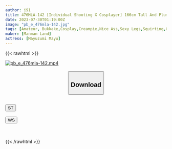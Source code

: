 ```yaml
---
author: j91
title: 476MLA-142 [Individual Shooting X Cosplayer] 166cm Tall And Plump With H-Cup Colossal Tits Hitting The Buttocks Makes You Feel With Watery Eyes With Genuine Do M-Chan And Creampie & Facial Cum Shots 2nd Round! ! (Mayuzumi Mayu)
date: 2023-07-30T01:19:00Z
image: "pb_e_476mla-142.jpg"
tags: [Amateur, Bukkake,Cosplay,Creampie,Nice Ass,Sexy Legs,Squirting,Ultra-Huge Tits]
maker: [Manman Land]
actress: [Mayuzumi Mayu]
---
```



{{< rawhtml >}}

<div class="video" data-videoid="17xkXrm1R8seWYY">
    <a href="javascript:;">
        <img src="https://my.j91.asia/posts/pb_e_476mla-142/pb_e_476mla-142.jpg" width="WIDTH" height="HEIGHT" alt="pb_e_476mla-142.mp4" loading="lazy">
    </a>
</div>

<script type="text/javascript" src="https://j91.asia/asset/on-demand-st.js"></script>

<br>
  <link rel="stylesheet" href="https://j91.asia/asset/bs5.css">
  
  <center>
  <button class="btn btn-primary" type="button" data-bs-toggle="collapse" data-bs-target=".multi-collapse" aria-expanded="false" aria-controls="multiCollapseExample1 multiCollapseExample2"><h2>Download</h2></button></center>
</p>
<div class="row">
  <div class="col">
    <div class="collapse multi-collapse" id="multiCollapseExample1">
      <div class="card card-body">
	      	      <br>
<div class="buttons">  
<a href="https://streamtape.to/v/17xkXrm1R8seWYY"><button class="btn-hover color-3"><i class="fa fa-download"></i> ST</button></a></div>
    </div>
  </div>
</div>
  <div class="col">
    <div class="collapse multi-collapse" id="multiCollapseExample2">
      <div class="card card-body">
	      <br>
<div class="buttons">
    <a href="https://wolfstream.tv/44euxm5xri27.html"><button class="btn-hover color-9"><i class="fa fa-download"></i> WS</button></a></div>
<br><br>
      </div>
    </div>
  </div>
</div>

{{< /rawhtml >}}

